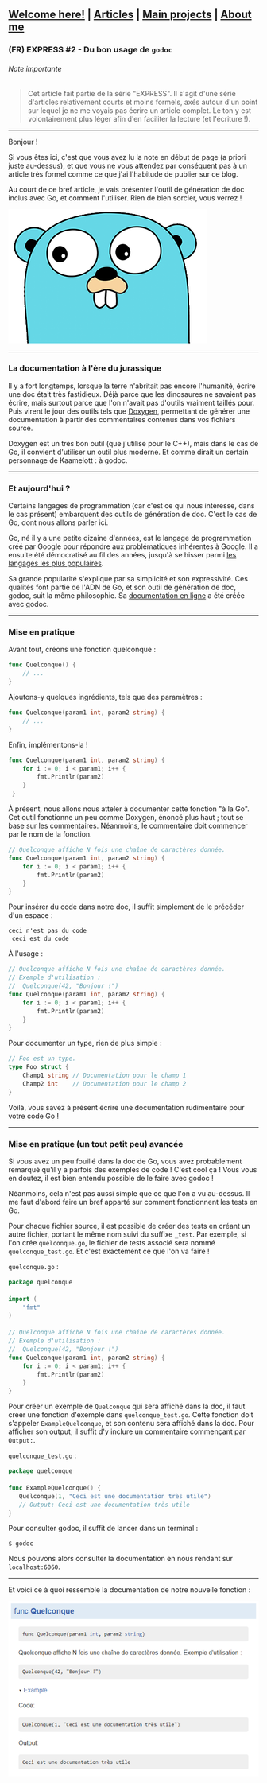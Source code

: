 ## [Welcome here!](https://vpenando.github.io) | [Articles](https://vpenando.github.io/articles.html) | [Main projects](https://vpenando.github.io/projects.html) | [About me](https://vpenando.github.io/about.html)

### (FR) EXPRESS #2 - Du bon usage de `godoc`

###### Note importante
> Cet article fait partie de la série "EXPRESS". Il s'agit d'une série d'articles relativement courts et moins formels, axés autour d'un point sur lequel je ne me voyais pas écrire un article complet. Le ton y est volontairement plus léger afin d'en faciliter la lecture (et l'écriture !).

---

Bonjour !

Si vous êtes ici, c'est que vous avez lu la note en début de page (a priori juste au-dessus), et que vous ne vous attendez par conséquent pas à un article très formel comme ce que j'ai l'habitude de publier sur ce blog.

Au court de ce bref article, je vais présenter l'outil de génération de doc inclus avec Go, et comment l'utiliser. Rien de bien sorcier, vous verrez !

<img src="images/gopher.png" />

---

### La documentation à l'ère du jurassique
Il y a fort longtemps, lorsque la terre n'abritait pas encore l'humanité, écrire une doc était très fastidieux. Déjà parce que les dinosaures ne savaient pas écrire, mais surtout parce que l'on n'avait pas d'outils vraiment taillés pour.
Puis virent le jour des outils tels que [Doxygen](http://www.doxygen.nl/), permettant de générer une documentation à partir des commentaires contenus dans vos fichiers source.

Doxygen est un très bon outil (que j'utilise pour le C++), mais dans le cas de Go, il convient d'utiliser un outil plus moderne. Et comme dirait un certain personnage de Kaamelott : à godoc.

---

### Et aujourd'hui ?
Certains langages de programmation (car c'est ce qui nous intéresse, dans le cas présent) embarquent des outils de génération de doc. C'est le cas de Go, dont nous allons parler ici.

Go, né il y a une petite dizaine d'années, est le langage de programmation créé par Google pour répondre aux problématiques inhérentes à Google. Il a ensuite été démocratisé au fil des années, jusqu'à se hisser parmi [les langages les plus populaires](https://hackr.io/blog/best-programming-languages-to-learn-2020-jobs-future).

Sa grande popularité s'explique par sa simplicité et son expressivité. Ces qualités font partie de l'ADN de Go, et son outil de génération de doc, godoc, suit la même philosophie. Sa [documentation en ligne](https://golang.org/pkg/) a été créée avec godoc.

---

### Mise en pratique
Avant tout, créons une fonction quelconque :
```go
func Quelconque() {
    // ...
}
```
Ajoutons-y quelques ingrédients, tels que des paramètres :
```go
func Quelconque(param1 int, param2 string) {
    // ...
}
```
Enfin, implémentons-la !
```go
func Quelconque(param1 int, param2 string) {
    for i := 0; i < param1; i++ {
        fmt.Println(param2)
    }
 }
 ```
À présent, nous allons nous atteler à documenter cette fonction "à la Go". Cet outil fonctionne un peu comme Doxygen, énoncé plus haut ; tout se base sur les commentaires. Néanmoins, le commentaire doit commencer par le nom de la fonction.
```go
// Quelconque affiche N fois une chaîne de caractères donnée.
func Quelconque(param1 int, param2 string) {
    for i := 0; i < param1; i++ {
        fmt.Println(param2)
    }
}
```
Pour insérer du code dans notre doc, il suffit simplement de le précéder d'un espace :
```
ceci n'est pas du code
 ceci est du code
```
À l'usage :
```go
// Quelconque affiche N fois une chaîne de caractères donnée.
// Exemple d'utilisation :
//  Quelconque(42, "Bonjour !")
func Quelconque(param1 int, param2 string) {
    for i := 0; i < param1; i++ {
        fmt.Println(param2)
    }
}
```
Pour documenter un type, rien de plus simple :
```go
// Foo est un type.
type Foo struct {
    Champ1 string // Documentation pour le champ 1
    Champ2 int    // Documentation pour le champ 2
}
```
Voilà, vous savez à présent écrire une documentation rudimentaire pour votre code Go !

---

### Mise en pratique (un tout petit peu) avancée
Si vous avez un peu fouillé dans la doc de Go, vous avez probablement remarqué qu'il y a parfois des exemples de code ! C'est cool ça ! 
Vous vous en doutez, il est bien entendu possible de le faire avec godoc !

Néanmoins, cela n'est pas aussi simple que ce que l'on a vu au-dessus. Il me faut d'abord faire un bref apparté sur comment fonctionnent les tests en Go.

Pour chaque fichier source, il est possible de créer des tests en créant un autre fichier, portant le même nom suivi du suffixe `_test`. Par exemple, si l'on crée `quelconque.go`, le fichier de tests associé sera nommé `quelconque_test.go`. Et c'est exactement ce que l'on va faire !

`quelconque.go` :
```go
package quelconque

import (
    "fmt"
)

// Quelconque affiche N fois une chaîne de caractères donnée.
// Exemple d'utilisation :
//  Quelconque(42, "Bonjour !")
func Quelconque(param1 int, param2 string) {
    for i := 0; i < param1; i++ {
        fmt.Println(param2)
    }
}
```
Pour créer un exemple de `Quelconque` qui sera affiché dans la doc, il faut créer une fonction d'exemple dans `quelconque_test.go`. Cette fonction doit s'appeler `ExampleQuelconque`, et son contenu sera affiché dans la doc. Pour afficher son output, il suffit d'y inclure un commentaire commençant par `Output:`.

`quelconque_test.go` :
```go
package quelconque

func ExampleQuelconque() {
   Quelconque(1, "Ceci est une documentation très utile")
   // Output: Ceci est une documentation très utile
}
```
Pour consulter godoc, il suffit de lancer dans un terminal :
```shell
$ godoc
```
Nous pouvons alors consulter la documentation en nous rendant sur `localhost:6060`.

---

Et voici ce à quoi ressemble la documentation de notre nouvelle fonction :

<img src="images/quelconque.png" />
